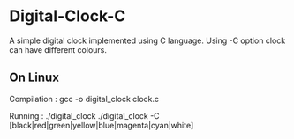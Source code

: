 # Digital-Clock-C
A simple digital clock implemented using C language. Using -C option clock can have different colours. 

## On Linux

Compilation : 
          gcc -o digital_clock clock.c 

Running : 
          ./digital_clock
          ./digital_clock -C [black|red|green|yellow|blue|magenta|cyan|white]
